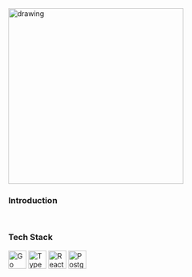 <img src="https://i.imgur.com/5X5MMzn.png" alt="drawing" width="350"/>

### Introduction

~~~~~~~~~~~~~~~~
~~~~~~~~~~~~~~~~
~~~~~~~~~~~~~~~~
~~~~~~~~~~~~~~~~

### Tech Stack

<span><img src="https://raw.githubusercontent.com/danielcranney/readme-generator/main/public/icons/skills/go-colored.svg" width="36" height="36" alt="Go" /></span>
<span><img src="https://raw.githubusercontent.com/danielcranney/readme-generator/main/public/icons/skills/typescript-colored.svg" width="36" height="36" alt="TypeScript" /></span>
<span><img src="https://raw.githubusercontent.com/danielcranney/readme-generator/main/public/icons/skills/react-colored.svg" width="36" height="36" alt="React" /></span>
<span><img src="https://upload.wikimedia.org/wikipedia/commons/2/29/Postgresql_elephant.svg" width="36" height="36" alt="Postgres" /></span>

